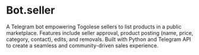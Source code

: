 # Bot.seller
A Telegram bot empowering Togolese sellers to list products in a public marketplace. Features include seller approval, product posting (name, price, category, contact), edits, and removals. Built with Python and Telegram API to create a seamless and community-driven sales experience.
